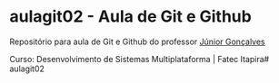 # aulagit02 -  Aula de Git e Github 
Repositório para aula de  Git e  Github do professor [Júnior Gonçalves](https://www.instagram.com/prof.juniorgoncalves/)

Curso: Desenvolvimento de Sistemas Multiplataforma | Fatec Itapira# aulagit02